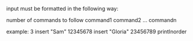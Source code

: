input must be formatted in the following way:

number of commands to follow
command1
command2
...
commandn

example:
3
insert "Sam" 12345678
insert "Gloria" 23456789
printInorder
